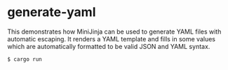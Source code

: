 # generate-yaml

This demonstrates how MiniJinja can be used to generate YAML files with automatic escaping.
It renders a YAML template and fills in some values which are automatically formatted to
be valid JSON and YAML syntax.

```console
$ cargo run
```
